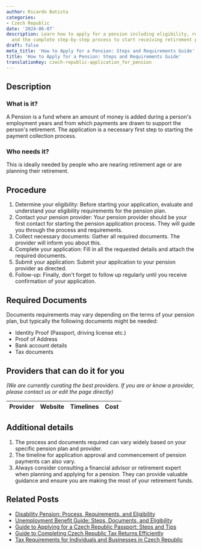 ```yaml
---
author: Ricardo Batista
categories:
- Czech Republic
date: '2024-06-07'
description: Learn how to apply for a pension including eligibility, required documents,
  and the complete step-by-step process to start receiving retirement payments.
draft: false
meta_title: 'How to Apply for a Pension: Steps and Requirements Guide'
title: 'How to Apply for a Pension: Steps and Requirements Guide'
translationKey: czech-republic-application_for_pension
---
```


## Description
### What is it?
A Pension is a fund where an amount of money is added during a person's employment years and from which payments are drawn to support the person's retirement. The application is a necessary first step to starting the payment collection process.

### Who needs it?
This is ideally needed by people who are nearing retirement age or are planning their retirement.

## Procedure
1. Determine your eligibility: Before starting your application, evaluate and understand your eligibility requirements for the pension plan. 
2. Contact your pension provider: Your pension provider should be your first contact for starting the pension application process. They will guide you through the process and requirements.
3. Collect necessary documents: Gather all required documents. The provider will inform you about this.
4. Complete your application: Fill in all the requested details and attach the required documents.
5. Submit your application: Submit your application to your pension provider as directed.
6. Follow-up: Finally, don't forget to follow up regularly until you receive confirmation of your application.

## Required Documents
Documents requirements may vary depending on the terms of your pension plan, but typically the following documents might be needed:
- Identity Proof (Passport, driving license etc.)
- Proof of Address
- Bank account details
- Tax documents

## Providers that can do it for you

_(We are currently curating the best providers. If you are or know a provider, please contact us or edit the page directly)_

| Provider        |     Website     |     Timelines    |       Cost      |
| :-------------: | :-------------: |  :-------------: | :-------------: |

## Additional details
1. The process and documents required can vary widely based on your specific pension plan and provider.
2. The timeline for application approval and commencement of pension payments can also vary.
3. Always consider consulting a financial advisor or retirement expert when planning and applying for a pension. They can provide valuable guidance and ensure you are making the most of your retirement funds.
## Related Posts

- [Disability Pension: Process, Requirements, and Eligibility](https://tramitit.com/guides/czech-republic/application_for_disability_pension/)
- [Unemployment Benefit Guide: Steps, Documents, and Eligibility](https://tramitit.com/guides/czech-republic/application_for_unemployment_benefit/)
- [Guide to Applying for a Czech Republic Passport: Steps and Tips](https://tramitit.com/guides/czech-republic/application_for_issuing_a_passport/)
- [Guide to Completing Czech Republic Tax Returns Efficiently](https://tramitit.com/guides/czech-republic/submitting_a_tax_return/)
- [Tax Requirements for Individuals and Businesses in Czech Republic](https://tramitit.com/guides/czech-republic/tax_payment/)